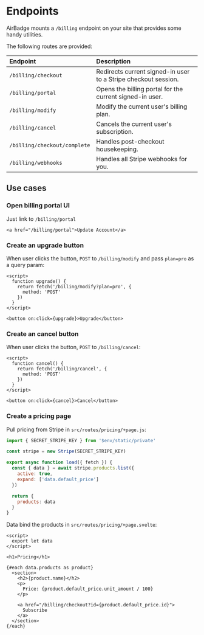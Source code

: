 # Endpoints

AirBadge mounts a `/billing` endpoint on your site that provides some handy utilities.

The following routes are provided:

| Endpoint                   | Description                                                    |
| :------------------------- | :------------------------------------------------------------- |
| `/billing/checkout`          | Redirects current signed-in user to a Stripe checkout session. |
| `/billing/portal`            | Opens the billing portal for the current signed-in user.       |
| `/billing/modify`            | Modify the current user's billing plan.                        |
| `/billing/cancel`            | Cancels the current user's subscription.                       |
| `/billing/checkout/complete` | Handles post-checkout housekeeping.                            |
| `/billing/webhooks`          | Handles all Stripe webhooks for you.                           |

## Use cases

### Open billing portal UI

Just link to `/billing/portal`

```svelte
<a href="/billing/portal">Update Account</a>
```

### Create an upgrade button

When user clicks the button, `POST` to `/billing/modify` and pass `plan=pro` as a query param:

```svelte
<script>
  function upgrade() {
    return fetch('/billing/modify?plan=pro', {
      method: 'POST'
    })
  }
</script>

<button on:click={upgrade}>Upgrade</button>
```

### Create an cancel button

When user clicks the button, `POST` to `/billing/cancel`:

```svelte
<script>
  function cancel() {
    return fetch('/billing/cancel', {
      method: 'POST'
    })
  }
</script>

<button on:click={cancel}>Cancel</button>
```

### Create a pricing page

Pull pricing from Stripe in `src/routes/pricing/+page.js`:

```javascript
import { SECRET_STRIPE_KEY } from '$env/static/private'

const stripe = new Stripe(SECRET_STRIPE_KEY)

export async function load({ fetch }) {
  const { data } = await stripe.products.list({
    active: true,
    expand: ['data.default_price']
  })

  return {
    products: data
  }
}
```

Data bind the products in `src/routes/pricing/+page.svelte`:

```svelte
<script>
  export let data
</script>

<h1>Pricing</h1>

{#each data.products as product}
  <section>
    <h2>{product.name}</h2>
    <p>
      Price: {product.default_price.unit_amount / 100}
    </p>

    <a href="/billing/checkout?id={product.default_price.id}">
      Subscribe
    </a>
  </section>
{/each}
```
